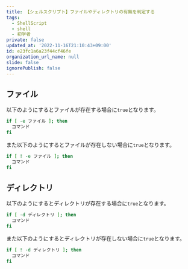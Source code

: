 ```yaml
---
title: 【シェルスクリプト】ファイルやディレクトリの有無を判定する
tags:
  - ShellScript
  - shell
  - 初学者
private: false
updated_at: '2022-11-16T21:10:43+09:00'
id: e23fc1a6a23f44cf46fe
organization_url_name: null
slide: false
ignorePublish: false
---
```

## ファイル

以下のようにするとファイルが存在する場合に`true`となります。  

```zsh
if [ -e ファイル ]; then
  コマンド
fi
```

また以下のようにするとファイルが存在しない場合に`true`となります。  

```zsh
if [ ! -e ファイル ]; then
  コマンド
fi
```

## ディレクトリ

以下のようにするとディレクトリが存在する場合に`true`となります。  

```zsh
if [ -d ディレクトリ ]; then
  コマンド
fi
```

また以下のようにするとディレクトリが存在しない場合に`true`となります。  

```zsh
if [ ! -d ディレクトリ ]; then
  コマンド
fi
```
